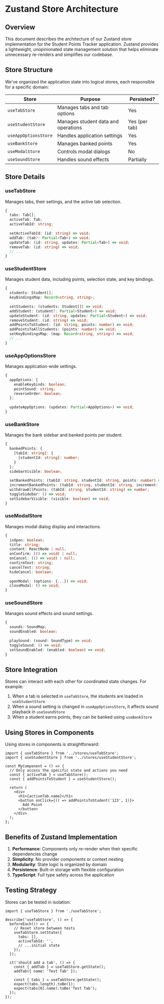 # Zustand Store Architecture

## Overview

This document describes the architecture of our Zustand store implementation for the Student Points Tracker application. Zustand provides a lightweight, unopinionated state management solution that helps eliminate unnecessary re-renders and simplifies our codebase.

## Store Structure

We've organized the application state into logical stores, each responsible for a specific domain:

| Store | Purpose | Persisted? |
|-------|---------|------------|
| `useTabStore` | Manages tabs and tab options | Yes |
| `useStudentStore` | Manages student data and operations | Yes (per tab) |
| `useAppOptionsStore` | Handles application settings | Yes |
| `useBankStore` | Manages banked points | Yes |
| `useModalStore` | Controls modal dialogs | No |
| `useSoundStore` | Handles sound effects | Partially |

## Store Details

### useTabStore

Manages tabs, their settings, and the active tab selection.

```typescript
{
  tabs: Tab[];
  activeTab: Tab;
  activeTabId: string;
  
  setActiveTabId: (id: string) => void;
  addTab: (tab?: Partial<Tab>) => void;
  updateTab: (id: string, updates: Partial<Tab>) => void;
  removeTab: (id: string) => void;
  // ...
}
```

### useStudentStore

Manages student data, including points, selection state, and key bindings.

```typescript
{
  students: Student[];
  keyBindingsMap: Record<string, string>;
  
  setStudents: (students: Student[]) => void;
  addStudent: (student?: Partial<Student>) => void;
  updateStudent: (id: string, updates: Partial<Student>) => void;
  removeStudent: (id: string) => void;
  addPointsToStudent: (id: string, points: number) => void;
  addPointsToAllStudents: (points: number) => void;
  setKeyBindingsMap: (map: Record<string, string>) => void;
  // ...
}
```

### useAppOptionsStore

Manages application-wide settings.

```typescript
{
  appOptions: {
    enableKeybinds: boolean;
    pointSound: string;
    reverseOrder: boolean;
  };
  
  updateAppOptions: (updates: Partial<AppOptions>) => void;
}
```

### useBankStore

Manages the bank sidebar and banked points per student.

```typescript
{
  bankedPoints: {
    [tabId: string]: {
      [studentId: string]: number;
    }
  };
  sidebarVisible: boolean;
  
  setBankedPoints: (tabId: string, studentId: string, points: number) => void;
  incrementBankedPoints: (tabId: string, studentId: string, increment: number) => void;
  withdrawAllPoints: (tabId: string, studentId: string) => number;
  toggleSidebar: () => void;
  setSidebarVisible: (visible: boolean) => void;
}
```

### useModalStore

Manages modal dialog display and interactions.

```typescript
{
  isOpen: boolean;
  title: string;
  content: ReactNode | null;
  onConfirm: (() => void) | null;
  onCancel: (() => void) | null;
  confirmText: string;
  cancelText: string;
  hideCancel: boolean;
  
  openModal: (options: {...}) => void;
  closeModal: () => void;
}
```

### useSoundStore

Manages sound effects and sound settings.

```typescript
{
  sounds: SoundMap;
  soundEnabled: boolean;
  
  playSound: (sound: SoundType) => void;
  toggleSound: () => void;
  setSoundEnabled: (enabled: boolean) => void;
}
```

## Store Integration

Stores can interact with each other for coordinated state changes. For example:

1. When a tab is selected in `useTabStore`, the students are loaded in `useStudentStore`
2. When a sound setting is changed in `useAppOptionsStore`, it affects sound playback in `useSoundStore`
3. When a student earns points, they can be banked using `useBankStore`

## Using Stores in Components

Using stores in components is straightforward:

```tsx
import { useTabStore } from '../stores/useTabStore';
import { useStudentStore } from '../stores/useStudentStore';

const MyComponent = () => {
  // Only access the specific state and actions you need
  const { activeTab } = useTabStore();
  const { addPointsToStudent } = useStudentStore();
  
  return (
    <div>
      <h1>{activeTab.name}</h1>
      <button onClick={() => addPointsToStudent('123', 1)}>
        Add Point
      </button>
    </div>
  );
};
```

## Benefits of Zustand Implementation

1. **Performance**: Components only re-render when their specific dependencies change
2. **Simplicity**: No provider components or context nesting
3. **Modularity**: State logic is organized by domain
4. **Persistence**: Built-in storage with flexible configuration
5. **TypeScript**: Full type safety across the application

## Testing Strategy

Stores can be tested in isolation:

```tsx
import { useTabStore } from './useTabStore';

describe('useTabStore', () => {
  beforeEach(() => {
    // Reset store between tests
    useTabStore.setState({
      tabs: [],
      activeTabId: '',
      // ...initial state
    });
  });

  it('should add a tab', () => {
    const { addTab } = useTabStore.getState();
    addTab({ name: 'Test Tab' });
    
    const { tabs } = useTabStore.getState();
    expect(tabs.length).toBe(1);
    expect(tabs[0].name).toBe('Test Tab');
  });
});
``` 